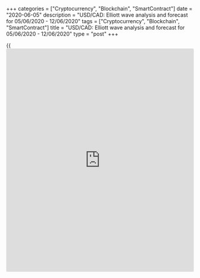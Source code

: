 +++
categories = ["Cryptocurrency", "Blockchain", "SmartContract"]
date = "2020-06-05"
description = "USD/CAD: Elliott wave analysis and forecast for 05/06/2020 - 12/06/2020"
tags = ["Cryptocurrency", "Blockchain", "SmartContract"]
title = "USD/CAD: Elliott wave analysis and forecast for 05/06/2020 - 12/06/2020"
type = "post"
+++

{{<iframe id="large-banner" src="https://www.bounty.group/#slide=27.0" width="100%" height="600" scrolling="no" style="border: 0px solid rgb(216, 221, 230); border-radius: 3px;">}}

June 5, 2020

June 5, 2020

USD/CAD: Elliott wave analysis and forecast for 05/06/2020 –
12/06/2020Alex Geuta

## [USD/CAD][1] remains likely to fall. Estimated pivot point is at a
level of 1.3576.

 **Main scenario:** consider short positions from corrections below the
level of 1.3576 with a target of 1.3400 – 1.3300.

 **Alternative scenario:** breakout and consolidation above the level of
1.3576 will allow the pair to continue rising to the levels of 1.3831 –
1.4047.

 **Analysis:** On the D1 time frame, supposedly a descending correction
finished developing in the form of second wave of larger degree (2), and
wave (3) started forming. On the H4 time frame the first counter-trend
wave of smaller degree 1 of (3) formed and a descending correction
continues developing in the form of wave 2 of (3). Apparently, wave c of
2 of smaller degree is developing on the H1 time frame, with the fifth
wave (v) of c developing inside. If the presumption is correct, the pair
will continue to drop to the levels of 1.3400 – 1.3300. The level of
1.3576 is critical in this scenario as the breakout will enable the pair
to continue rising to the levels of 1.3831 – 1.4047.

![LiteForex: USD/CAD: Elliott wave analysis and forecast for 05/06/2020
– 12/06/2020][2]

* * *

![LiteForex: USD/CAD: Elliott wave analysis and forecast for 05/06/2020
– 12/06/2020][3]

* * *

![LiteForex: USD/CAD: Elliott wave analysis and forecast for 05/06/2020
– 12/06/2020][4]

* * *

P.S. Did you like my article? Share it in social networks: it will be
the best “thank you" :)

Ask me questions and comment below. I’ll be glad to answer your
questions and give necessary explanations.

 **Useful links:**

  * I recommend trying to trade with a reliable broker [here][5]. The system allows you to trade by yourself or copy successful traders from all across the globe.
  * Use my promo-code BLOG for getting deposit bonus 50% on LiteForex platform. Just enter this code in the appropriate field while [depositing][6] your trading account.
  * Telegram channel with high-quality analytics, Forex reviews, training articles, and other useful things for traders <t.me/liteforex>

## Price chart of USDCAD in real time mode

![USD/CAD: Elliott wave analysis and forecast for 05/06/2020 –
12/06/2020][7]

The content of this article reflects the author’s opinion and does not
necessarily reflect the official position of LiteForex. The material
published on this page is provided for informational purposes only and
should not be considered as the provision of investment advice for the
purposes of Directive 2004/39/EC.

Rate this article:

{{value}}

( {{count}} {{title}} )

   1. my.liteforex.com/trading/chart?symbol=USDCAD
   2. cdn.liteforex.com/cache/uploads/blog_post/wave-analisys/05-06-2020/USDCADH1.png?w=30&s=373de0eb8b3420122884370919ed13f6
   3. cdn.liteforex.com/cache/uploads/blog_post/wave-analisys/05-06-2020/USDCADH4.png?w=30&s=9a5cb49b28ad2e78af522899bf0e51f3
   4. cdn.liteforex.com/cache/uploads/blog_post/wave-analisys/05-06-2020/USDCADDaily.png?w=30&s=690b3811fa9755c598b5c0659ca1136a
   5. my.liteforex.com/?category=analysts-opinions&slug=usdcad-elliott-wave-analysis-and-forecast-for-05062020---12062020&openPopup=%2Fregistration%2Fpopup&utm_source=blog&utm_medium=article&utm_campaign=bonus
   6. my.liteforex.com/deposit/?category=analysts-opinions&slug=usdcad-elliott-wave-analysis-and-forecast-for-05062020---12062020&promo_code=BLOG&utm_source=blog&utm_medium=article&utm_campaign=bonus
   7. cdn.liteforex.com/cache/uploads/blog_post/wave-analisys/Previews-elliot-waves/usdcad-elliott-wave-analysis-liteforex-blog-preview.jpeg?q=75&w=1000&s=2a81191a92f70811bd01d7e0f40396a6